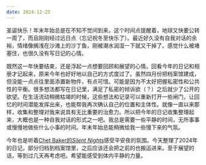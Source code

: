 ```yaml
---
date: 2024-12-25
---
```

圣诞快乐！年末年始总是在不知不觉间到来。这个时间点提醒着，地球又快要公转一周了，而且刚刚经过远日点（忘记祝冬至快乐了）。最近好久没有自我对话的余裕，情绪像搁浅在沙滩上的沙丁鱼，刚被潮水润湿一下就又干掉了。感觉什么被堵塞住，也很久没有写日记的心情。

既然这一年快要结束，还是浮起一点想要回顾和展望的心情。回看今年的日记和相册才记起来，原来今年也好好地以自己的方式度过了。虽然四月份把档案馆建成，但没能一点点往里面添置新物件，有点可惜。可能是因为不太好把握私密性和公共性的平衡。很多想法都写在日记里，满足了私密的倾诉欲（？）之后就少了公开的欲望。在生活流动稍微枯竭的时候，这些想法和记录可以重新打开一些闸门，让回忆的时间潜能发挥出来，也能帮我再次确认自己的位置和主体性。就像一直以来那样，收集和整理对我来说具有无比重要的治愈力。所以把今年的日记收集整理起来，大概也是一种自我对话的形式之一吧。我总是需要一些平静的时间，无所事事或慢慢地做些什么小事的时间。年末年始总能稍微给我一些慢下来的气氛。

今年也是听着[Chet Baker的*Silent Nights*](/music/#album-silent-nights)感受平安夜的氛围。今天整理了2024年的日记，部分归档到档案馆里，之后应该还会把之前的也搬运进来。至于展望的话，等到过几天再考虑吧。希望能感受到体内平静的力量。